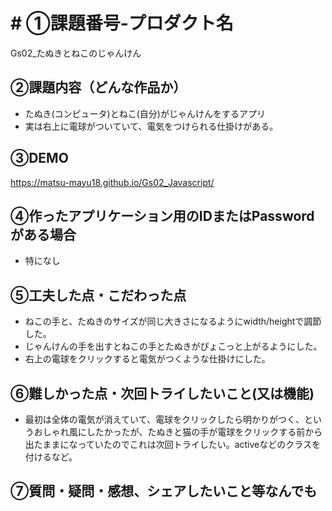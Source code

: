 # # ①課題番号-プロダクト名

Gs02_たぬきとねこのじゃんけん

## ②課題内容（どんな作品か）

- たぬき(コンピュータ)とねこ(自分)がじゃんけんをするアプリ
- 実は右上に電球がついていて、電気をつけられる仕掛けがある。

## ③DEMO

https://matsu-mayu18.github.io/Gs02_Javascript/

## ④作ったアプリケーション用のIDまたはPasswordがある場合

- 特になし

## ⑤工夫した点・こだわった点

- ねこの手と、たぬきのサイズが同じ大きさになるようにwidth/heightで調節した。
- じゃんけんの手を出すとねこの手とたぬきがぴょこっと上がるようにした。
- 右上の電球をクリックすると電気がつくような仕掛けにした。

## ⑥難しかった点・次回トライしたいこと(又は機能)

- 最初は全体の電気が消えていて、電球をクリックしたら明かりがつく、というおしゃれ風にしたかったが、たぬきと猫の手が電球をクリックする前から出たままになっていたのでこれは次回トライしたい。activeなどのクラスを付けるなど。

## ⑦質問・疑問・感想、シェアしたいこと等なんでも


